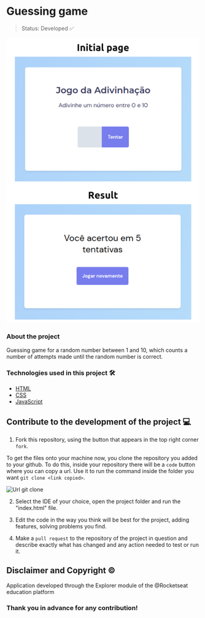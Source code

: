 # Guessing game
  
> Status: Developed ✅

<img src="guessing_number_img.png">

### About the project
Guessing game for a random number between 1 and 10, which counts a number of attempts made until the random number is correct.

### Technologies used in this project 🛠️

- [HTML](https://developer.mozilla.org/pt-BR/docs/Web/HTML)
- [CSS](https://developer.mozilla.org/en-US/docs/Web/CSS)
- [JavaScript](https://developer.mozilla.org/pt-BR/docs/Web/JavaScript)

## Contribute to the development of the project 💻

1. Fork this repository, using the button that appears in the top right corner `fork`.

To get the files onto your machine now, you clone the repository you added to your github. To do this, inside your repository there will be a `code` button where you can copy a url. Use it to run the command inside the folder you want `git clone <link copied>`.

![Url git clone](https://media.canva.com/1/image-resize/1/470_254_100_PNG_F/czM6Ly9tZWRpYS1wcml2YXRlLmNhbnZhLmNvbS9tWDBzYy9NQUYzUWJtWDBzYy8xL3AucG5n?osig=AAAAAAAAAAAAAAAAAAAAADmhiwncmOPyv5q7xzgdvNNL_xQt1wJzDR8gshd_n_OD&exp=1705701585&x-canva-quality=screen&csig=AAAAAAAAAAAAAAAAAAAAAEToGVhh7c9KWm-gkHDpRTa4WUPxpaIDXnEI4dAy5RWs)

2. Select the IDE of your choice, open the project folder and run the "index.html" file.

4. Edit the code in the way you think will be best for the project, adding features, solving problems you find.

5. Make a `pull request` to the repository of the project in question and describe exactly what has changed and any action needed to test or run it.

## Disclaimer and Copyright ©️
Application developed through the Explorer module of the @Rocketseat education platform

### Thank you in advance for any contribution!
